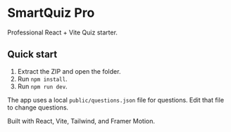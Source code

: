# SmartQuiz Pro

Professional React + Vite Quiz starter.

## Quick start

1. Extract the ZIP and open the folder.
2. Run `npm install`.
3. Run `npm run dev`.

The app uses a local `public/questions.json` file for questions. Edit that file to change questions.

Built with React, Vite, Tailwind, and Framer Motion.
